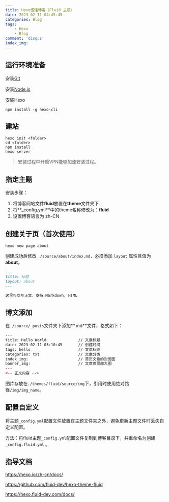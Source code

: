 ```yaml
---
title: Hexo搭建博客（Fluid 主题）
date: 2023-02-11 04:45:45
categories: Blog
tags:
    - Hexo
    - Blog
comment: 'disqus'
index_img:
---
```


## 运行环境准备

安装[Git](https://git-scm.com/download/win)

安装[Node.js](https://nodejs.org/en/)

安装Hexo

```shell
npm install -g hexo-cli
```

## 建站

```shell
hexo init <folder>
cd <folder>
npm install
hexo server
```

> 安装过程中开启VPN能够加速安装过程。

## 指定主题

安装步骤：

1. 将博客网站文件**fluid**放置在**theme**文件夹下
2. 将**_config.yml**中的theme名称修改为：**fluid**
3. 设置博客语言为 zh-CN

## 创建关于页（首次使用）

```shell
hexo new page about
```

创建成功后修改 `./source/about/index.md`，必须添加 `layout` 属性且值为 **about**。

```markdown
---
title: 标题
layout: about
---

这里可以写正文，支持 Markdown, HTML
```

## 博文添加

在`./source/_posts`文件夹下添加**.md**文件，格式如下：

```html
---
title: Hello World              // 文章标题
date: 2023-02-11 03:10:45       // 创建时间
tags: hello                     // 文章标签
categories: txt                 // 文章分类
index_img:                      // 首页文章的封面图
banner_img:                     // 文章页顶部大图
---
<-- 正文内容 -->
```

图片存放在`./themes/fluid/source/img`下，引用时使用绝对路径`/img/img_name`。

## 配置自定义

将主题`_config.yml`配置文件放置在主题文件夹之外，避免更新主题文件时丢失自定义配置。

方法：将fluid主题`_config.yml`配置文件复制到博客目录下，并重命名为创建 `_config.fluid.yml` 。

## 指导文档

https://hexo.io/zh-cn/docs/

https://github.com/fluid-dev/hexo-theme-fluid

https://hexo.fluid-dev.com/docs/